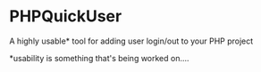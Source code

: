 # PHPQuickUser
A highly usable* tool for adding user login/out to your PHP project 


*usability is something that's being worked on.... 
